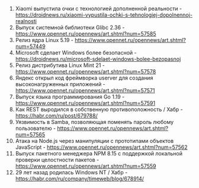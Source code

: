 1. Xiaomi выпустила очки с технологией дополненной реальности - https://droidnews.ru/xiaomi-vypustila-ochki-s-tehnologiej-dopolnennoj-realnosti
1. Выпуск системной библиотеки Glibc 2.36 - https://www.opennet.ru/opennews/art.shtml?num=57585
1. Релиз ядра Linux 5.19 - https://www.opennet.ru/opennews/art.shtml?num=57449
1. Microsoft сделает Windows более безопасной - https://droidnews.ru/microsoft-sdelaet-windows-bolee-bezopasnoj
1. Релиз дистрибутива Linux Mint 21 - https://www.opennet.ru/opennews/art.shtml?num=57578
1. Яндекс открыл код фреймворка userver для создания высоконагруженных приложений - https://www.opennet.ru/opennews/art.shtml?num=57571
1. Выпуск языка программирования Go 1.19 - https://www.opennet.ru/opennews/art.shtml?num=57591
1. Как REST выродился в собственную противоположность / Хабр - https://habr.com/ru/post/679788/
1. Уязвимость в Samba, позволяющая поменять пароль любому пользователю - https://www.opennet.ru/opennews/art.shtml?num=57565
1. Атака на Node.js через манипуляции с прототипами объектов JavaScript - https://www.opennet.ru/opennews/art.shtml?num=57562
1. Выпуск пакетного менеджера NPM 8.15 с поддержкой локальной проверки целостности пакетов - https://www.opennet.ru/opennews/art.shtml?num=57559
1. 29 лет назад родилась Windows NT / Хабр - https://habr.com/ru/company/timeweb/blog/678914/
